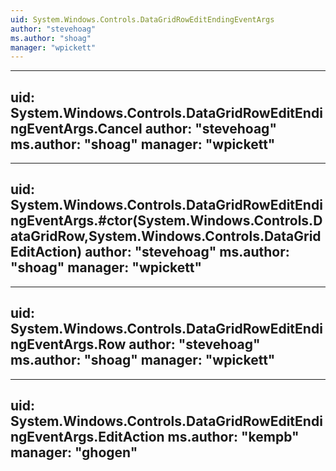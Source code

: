 ```yaml
---
uid: System.Windows.Controls.DataGridRowEditEndingEventArgs
author: "stevehoag"
ms.author: "shoag"
manager: "wpickett"
---
```


---
uid: System.Windows.Controls.DataGridRowEditEndingEventArgs.Cancel
author: "stevehoag"
ms.author: "shoag"
manager: "wpickett"
---

---
uid: System.Windows.Controls.DataGridRowEditEndingEventArgs.#ctor(System.Windows.Controls.DataGridRow,System.Windows.Controls.DataGridEditAction)
author: "stevehoag"
ms.author: "shoag"
manager: "wpickett"
---

---
uid: System.Windows.Controls.DataGridRowEditEndingEventArgs.Row
author: "stevehoag"
ms.author: "shoag"
manager: "wpickett"
---

---
uid: System.Windows.Controls.DataGridRowEditEndingEventArgs.EditAction
ms.author: "kempb"
manager: "ghogen"
---
